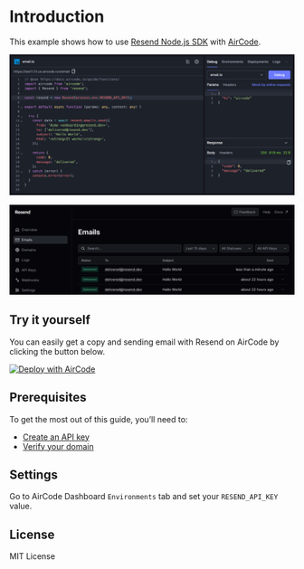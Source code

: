 # Introduction

This example shows how to use [Resend Node.js SDK](https://resend.com/docs/send-with-nodejs) with [AirCode](https://docs.aircode.io/getting-started/).

![code screenshot](https://raw.githubusercontent.com/AirCodeLabs/aircode/resend/examples/resend/aircode-resend.png)

![resend admin](https://raw.githubusercontent.com/AirCodeLabs/aircode/resend/examples/resend/resend-admin.png)

## Try it yourself

You can easily get a copy and sending email with Resend on AirCode by clicking the button below.

[![Deploy with AirCode](https://aircode.io/aircode-deploy-button.svg)](https://aircode.io/dashboard?owner=AirCodeLabs&repo=aircode&branch=main&path=examples%2Fresend&appname=Resend)

## Prerequisites

To get the most out of this guide, you’ll need to:

- [Create an API key](https://resend.com/api-keys)
- [Verify your domain](https://resend.com/domains)

## Settings

Go to AirCode Dashboard `Environments` tab and set your `RESEND_API_KEY` value.

## License

MIT License